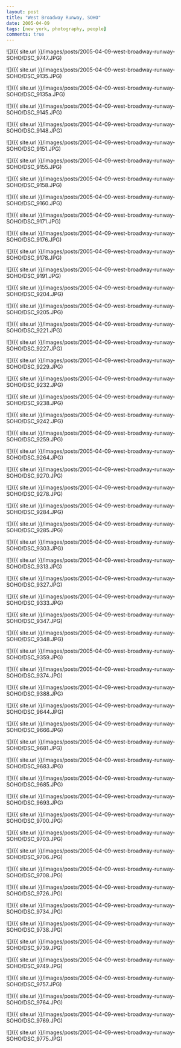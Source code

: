 ```yaml
---
layout: post
title: "West Broadway Runway, SOHO"
date: 2005-04-09
tags: [new york, photography, people]
comments: true
---
```

![]({{ site.url }}/images/posts/2005-04-09-west-broadway-runway-SOHO/DSC_9747.JPG)

![]({{ site.url }}/images/posts/2005-04-09-west-broadway-runway-SOHO/DSC_9135.JPG)

![]({{ site.url }}/images/posts/2005-04-09-west-broadway-runway-SOHO/DSC_9135a.JPG)

![]({{ site.url }}/images/posts/2005-04-09-west-broadway-runway-SOHO/DSC_9145.JPG)

![]({{ site.url }}/images/posts/2005-04-09-west-broadway-runway-SOHO/DSC_9148.JPG)

![]({{ site.url }}/images/posts/2005-04-09-west-broadway-runway-SOHO/DSC_9151.JPG)

![]({{ site.url }}/images/posts/2005-04-09-west-broadway-runway-SOHO/DSC_9155.JPG)

![]({{ site.url }}/images/posts/2005-04-09-west-broadway-runway-SOHO/DSC_9158.JPG)

![]({{ site.url }}/images/posts/2005-04-09-west-broadway-runway-SOHO/DSC_9160.JPG)

![]({{ site.url }}/images/posts/2005-04-09-west-broadway-runway-SOHO/DSC_9171.JPG)

![]({{ site.url }}/images/posts/2005-04-09-west-broadway-runway-SOHO/DSC_9176.JPG)

![]({{ site.url }}/images/posts/2005-04-09-west-broadway-runway-SOHO/DSC_9178.JPG)

![]({{ site.url }}/images/posts/2005-04-09-west-broadway-runway-SOHO/DSC_9191.JPG)

![]({{ site.url }}/images/posts/2005-04-09-west-broadway-runway-SOHO/DSC_9204.JPG)

![]({{ site.url }}/images/posts/2005-04-09-west-broadway-runway-SOHO/DSC_9205.JPG)

![]({{ site.url }}/images/posts/2005-04-09-west-broadway-runway-SOHO/DSC_9221.JPG)

![]({{ site.url }}/images/posts/2005-04-09-west-broadway-runway-SOHO/DSC_9227.JPG)

![]({{ site.url }}/images/posts/2005-04-09-west-broadway-runway-SOHO/DSC_9229.JPG)

![]({{ site.url }}/images/posts/2005-04-09-west-broadway-runway-SOHO/DSC_9232.JPG)

![]({{ site.url }}/images/posts/2005-04-09-west-broadway-runway-SOHO/DSC_9238.JPG)

![]({{ site.url }}/images/posts/2005-04-09-west-broadway-runway-SOHO/DSC_9242.JPG)

![]({{ site.url }}/images/posts/2005-04-09-west-broadway-runway-SOHO/DSC_9259.JPG)

![]({{ site.url }}/images/posts/2005-04-09-west-broadway-runway-SOHO/DSC_9264.JPG)

![]({{ site.url }}/images/posts/2005-04-09-west-broadway-runway-SOHO/DSC_9270.JPG)

![]({{ site.url }}/images/posts/2005-04-09-west-broadway-runway-SOHO/DSC_9278.JPG)

![]({{ site.url }}/images/posts/2005-04-09-west-broadway-runway-SOHO/DSC_9284.JPG)

![]({{ site.url }}/images/posts/2005-04-09-west-broadway-runway-SOHO/DSC_9285.JPG)

![]({{ site.url }}/images/posts/2005-04-09-west-broadway-runway-SOHO/DSC_9303.JPG)

![]({{ site.url }}/images/posts/2005-04-09-west-broadway-runway-SOHO/DSC_9313.JPG)

![]({{ site.url }}/images/posts/2005-04-09-west-broadway-runway-SOHO/DSC_9327.JPG)

![]({{ site.url }}/images/posts/2005-04-09-west-broadway-runway-SOHO/DSC_9333.JPG)

![]({{ site.url }}/images/posts/2005-04-09-west-broadway-runway-SOHO/DSC_9347.JPG)

![]({{ site.url }}/images/posts/2005-04-09-west-broadway-runway-SOHO/DSC_9348.JPG)

![]({{ site.url }}/images/posts/2005-04-09-west-broadway-runway-SOHO/DSC_9359.JPG)

![]({{ site.url }}/images/posts/2005-04-09-west-broadway-runway-SOHO/DSC_9374.JPG)

![]({{ site.url }}/images/posts/2005-04-09-west-broadway-runway-SOHO/DSC_9388.JPG)

![]({{ site.url }}/images/posts/2005-04-09-west-broadway-runway-SOHO/DSC_9644.JPG)

![]({{ site.url }}/images/posts/2005-04-09-west-broadway-runway-SOHO/DSC_9666.JPG)

![]({{ site.url }}/images/posts/2005-04-09-west-broadway-runway-SOHO/DSC_9681.JPG)

![]({{ site.url }}/images/posts/2005-04-09-west-broadway-runway-SOHO/DSC_9683.JPG)

![]({{ site.url }}/images/posts/2005-04-09-west-broadway-runway-SOHO/DSC_9685.JPG)

![]({{ site.url }}/images/posts/2005-04-09-west-broadway-runway-SOHO/DSC_9693.JPG)

![]({{ site.url }}/images/posts/2005-04-09-west-broadway-runway-SOHO/DSC_9700.JPG)

![]({{ site.url }}/images/posts/2005-04-09-west-broadway-runway-SOHO/DSC_9703.JPG)

![]({{ site.url }}/images/posts/2005-04-09-west-broadway-runway-SOHO/DSC_9706.JPG)

![]({{ site.url }}/images/posts/2005-04-09-west-broadway-runway-SOHO/DSC_9708.JPG)

![]({{ site.url }}/images/posts/2005-04-09-west-broadway-runway-SOHO/DSC_9726.JPG)

![]({{ site.url }}/images/posts/2005-04-09-west-broadway-runway-SOHO/DSC_9734.JPG)

![]({{ site.url }}/images/posts/2005-04-09-west-broadway-runway-SOHO/DSC_9738.JPG)

![]({{ site.url }}/images/posts/2005-04-09-west-broadway-runway-SOHO/DSC_9739.JPG)

![]({{ site.url }}/images/posts/2005-04-09-west-broadway-runway-SOHO/DSC_9749.JPG)

![]({{ site.url }}/images/posts/2005-04-09-west-broadway-runway-SOHO/DSC_9757.JPG)

![]({{ site.url }}/images/posts/2005-04-09-west-broadway-runway-SOHO/DSC_9764.JPG)

![]({{ site.url }}/images/posts/2005-04-09-west-broadway-runway-SOHO/DSC_9769.JPG)

![]({{ site.url }}/images/posts/2005-04-09-west-broadway-runway-SOHO/DSC_9775.JPG)

